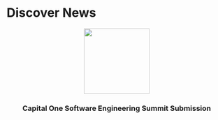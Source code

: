 # Discover News
<p align="center">
    <img src="https://cdn.lensa.com/img/company-logos/bdc1584d250ab1a65f2b4b4a78f2c7ac" width="150">
  </a>

  <h3 align="center">Capital One Software Engineering Summit Submission</h3>
</p>
